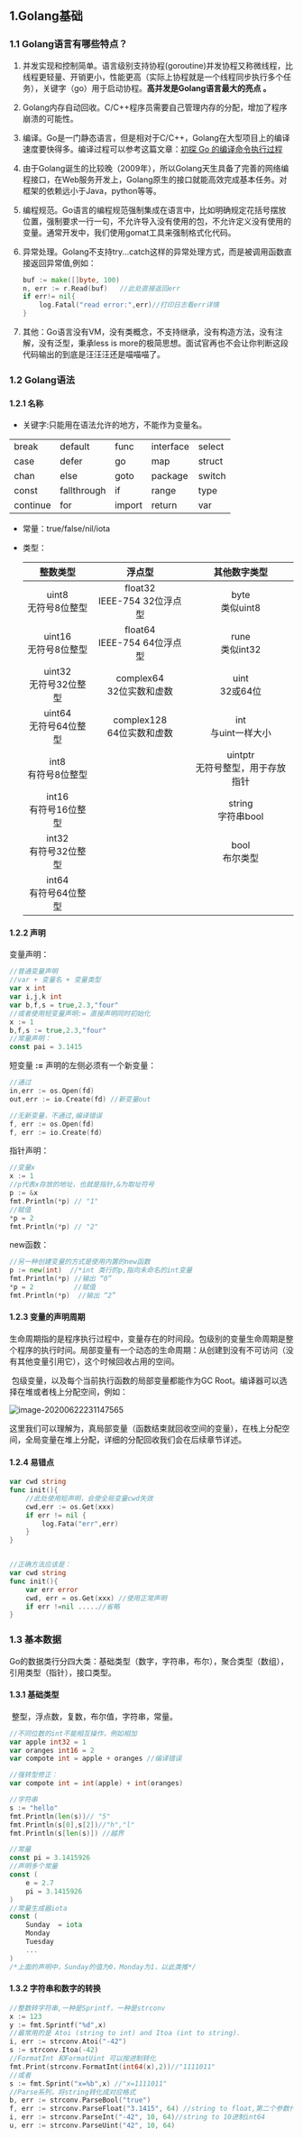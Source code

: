 

## 1.Golang基础

### 1.1 Golang语言有哪些特点？

1.  并发实现和控制简单。语言级别支持协程(goroutine)并发协程又称微线程，比线程更轻量、开销更小，性能更高（实际上协程就是一个线程同步执行多个任务），关键字（go）用于启动协程。**高并发是Golang语言最大的亮点 。**

2.  Golang内存自动回收。C/C++程序员需要自己管理内存的分配，增加了程序崩溃的可能性。

3.  编译。Go是一门静态语言，但是相对于C/C++，Golang在大型项目上的编译速度要快得多。编译过程可以参考这篇文章：[初探 Go 的编译命令执行过程](https://halfrost.com/go_command/)

4. 由于Golang诞生的比较晚（2009年），所以Golang天生具备了完善的网络编程接口，在Web服务开发上，Golang原生的接口就能高效完成基本任务。对框架的依赖远小于Java，python等等。

5. 编程规范。Go语言的编程规范强制集成在语言中，比如明确规定花括号摆放位置，强制要求一行一句，不允许导入没有使用的包，不允许定义没有使用的变量。通常开发中，我们使用gomat工具来强制格式化代码。

6. 异常处理。Golang不支持try...catch这样的异常处理方式，而是被调用函数直接返回异常值,例如：

   ~~~go
   buf := make([]byte, 100)
   n, err := r.Read(buf)   //此处直接返回err
   if err!= nil{
       log.Fatal("read error:",err)//打印日志看err详情
   }
   ~~~

7. 其他：Go语言没有VM，没有类概念，不支持继承，没有构造方法，没有注解，没有泛型，秉承less is more的极简思想。面试官再也不会让你判断这段代码输出的到底是汪汪汪还是喵喵喵了。

 ### 1.2 Golang语法

#### 1.2.1 名称

* 关键字:只能用在语法允许的地方，不能作为变量名。

<table>
    <tr>
      <td>break</td>
      <td>default</td>
      <td>func</td>
      <td>interface</td>
      <td>select</td>
   </tr>
   <tr>
      <td>case </td>
      <td>defer</td>
      <td>go</td>
      <td>map</td>
      <td>struct</td>
   </tr>
   <tr>
      <td>chan</td>
      <td>else</td>
      <td>goto</td>
      <td>package</td>
      <td>switch</td>
   </tr>
   <tr>
      <td>const</td>
      <td>fallthrough</td>
      <td>if</td>
      <td>range</td>
      <td>type</td>
   </tr>
   <tr>
      <td>continue</td>
      <td>for</td>
      <td>import</td>
      <td>return</td>
      <td>var</td>
   </tr>
</table>

* 常量：true/false/nil/iota

* 类型：

  |         整数类型          |             浮点型              |             其他数字类型              |
  | :-----------------------: | :-----------------------------: | :-----------------------------------: |
  |  uint8<br/>无符号8位整型  | float32<br/>IEEE-754 32位浮点型 |          byte<br />类似uint8          |
  | uint16<br/>无符号8位整型  | float64<br/>IEEE-754 64位浮点型 |          rune<br />类似int32          |
  | uint32<br/>无符号32位整型 |  complex64<br/>32位实数和虚数   |          uint<br />32或64位           |
  | uint64<br/>无符号64位整型 |  complex128<br/>64位实数和虚数  |        int<br />与uint一样大小        |
  |  int8<br/>有符号8位整型   |                                 | uintptr<br />无符号整型，用于存放指针 |
  | int16<br/>有符号16位整型  |                                 |        string<br />字符串bool         |
  | int32<br/>有符号32位整型  |                                 |          bool<br />布尔类型           |
  | int64<br/>有符号64位整型  |                                 |                                       |

  

#### 1.2.2 声明

变量声明：

~~~go
//普通变量声明
//var + 变量名 + 变量类型
var x int 
var i,j,k int
var b,f,s = true,2.3,"four"
//或者使用短变量声明:= 直接声明同时初始化
x := 1
b,f,s := true,2.3,"four"
//常量声明：
const pai = 3.1415
~~~

短变量 **:=** 声明的左侧必须有一个新变量：

~~~go
//通过
in,err := os.Open(fd)
out,err := io.Create(fd) //新变量out

//无新变量，不通过,编译错误
f, err := os.Open(fd)
f, err := io.Create(fd)
~~~

指针声明：

~~~go
//变量x
x := 1
//p代表x存放的地址，也就是指针,&为取址符号
p := &x
fmt.Println(*p) // "1"
//赋值
*p = 2
fmt.Println(*p) // "2"
~~~

new函数：

~~~go
//另一种创建变量的方式是使用内置的new函数
p := new(int)  //*int 类行的p,指向未命名的int变量
fmt.Println(*p) //输出 “0” 
*p = 2 			//赋值
fmt.Println(*p)  //输出 “2”
~~~



#### 1.2.3 变量的声明周期

​	生命周期指的是程序执行过程中，变量存在的时间段。包级别的变量生命周期是整个程序的执行时间。局部变量有一个动态的生命周期：从创建到没有不可访问（没有其他变量引用它），这个时候回收占用的空间。

​	包级变量，以及每个当前执行函数的局部变量都能作为GC Root。编译器可以选择在堆或者栈上分配空间，例如：

![image-20200622231147565](../pic/img1_1.png)

​	这里我们可以理解为，真局部变量（函数结束就回收空间的变量），在栈上分配空间，全局变量在堆上分配，详细的分配回收我们会在后续章节详述。

#### 1.2.4  易错点

~~~go
var cwd string
func init(){
    //此处使用短声明，会使全局变量cwd失效
    cwd,err := os.Get(xxx) 
    if err != nil {
        log.Fata("err",err)
    } 
}


//正确方法应该是：
var cwd string
func init(){
    var err error
    cwd, err = os.Get(xxx) //使用正常声明
    if err !=nil .....//省略
}
~~~



### 1.3 基本数据

​	Go的数据类行分四大类：基础类型（数字，字符串，布尔），聚合类型（数组），引用类型（指针），接口类型。

#### 1.3.1 基础类型

​	整型，浮点数，复数，布尔值，字符串，常量。

~~~go
//不同位数的int不能相互操作，例如相加
var apple int32 = 1
var oranges int16 = 2
var compote int = apple + oranges //编译错误

//强转型修正：
var compote int = int(apple) + int(oranges)

//字符串
s := "hello"
fmt.Println(len(s))// "5"
fmt.Println(s[0],s[2])//"h","l"
fmt.Println(s[len(s)]) //越界

//常量
const pi = 3.1415926
//声明多个常量
const (
    e = 2.7
    pi = 3.1415926
)
//常量生成器iota
const (
	Sunday  = iota
	Monday
    Tuesday
    ...
)
/*上面的声明中，Sunday的值为0，Monday为1，以此类推*/

~~~



#### 1.3.2 字符串和数字的转换

~~~go
//整数转字符串,一种是Sprintf，一种是strconv
x := 123
y := fmt.Sprintf("%d",x) 
//最常用的是 Atoi (string to int) and Itoa (int to string).
i, err := strconv.Atoi("-42")
s := strconv.Itoa(-42)
//FormatInt 和FormatUint 可以按进制转化
fmt.Print(strconv.FormatInt(int64(x),2))//"1111011"
//或者
s := fmt.Sprint("x=%b",x) //"x=1111011"
//Parse系列，将string转化成对应格式
b, err := strconv.ParseBool("true")
f, err := strconv.ParseFloat("3.1415", 64) //string to float,第二个参数代表float64
i, err := strconv.ParseInt("-42", 10, 64)//string to 10进制int64
u, err := strconv.ParseUint("42", 10, 64)
~~~



​	

​	

